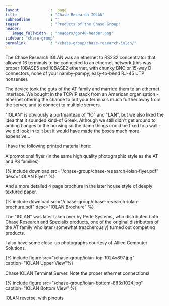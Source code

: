 ```yaml
---
layout              :  page
title               : "Chase Research IOLAN"
subheadline         : ""
teaser              : "Products of the Chase Group"
header:
   image_fullwidth  : "headers/gpr40-header.png"
sidebar: "chase-group"
permalink           : "/chase-group/chase-research-iolan/"
---
```


The Chase Research IOLAN was an ethernet to RS232 concentrator that allowed 16
terminals to be connected to an ethernet network (this was proper 10BASE5 and
10BASE2 ethernet, with chunky BNC or 15-way D connectors, none of your
namby-pampy, easy-to-bend RJ-45 UTP nonsense).

The device took the guts of the AT family and married them to an ethernet
interface. We bought in the TCP/IP stack from an American organisation -
ethernet offering the chance to put your terminals much further away from the
server, and to connect to multiple servers.

"IOLAN" is obviously a portmanteau of "IO" and "LAN", but we also liked the
idea that it sounded kind-of Greek. Although we still didn't get around to
adding flanges to the housing so the damn things could be fixed to a wall - we
did look in to it but it would have made the boxes much more expensive...

I have the following printed material here:

A promotional flyer (in the same high quality photographic style as the AT and
PS families)

{% include download src="/chase-group/chase-research-iolan-flyer.pdf" desc="IOLAN Flyer" %}

And a more detailed 4 page brochure in the later house style of deeply textured
paper.

{% include download src="/chase-group/chase-research-iolan-brochure.pdf" desc="IOLAN Brochure" %}

The "IOLAN" was later taken over by Perle Systems, who distributed both Chase
Research and Specialix products, one of the original distributors of the AT
family who later (somewhat treacherously) turned out competing products.

I also have some close-up photographs courtesy of Allied Computer Solutions.

{% include figure src="/chase-group/iolan-top-1024x897.jpg" caption="IOLAN Upper View"%}

Chase IOLAN Terminal Server. Note the proper ethernet connections!

{% include figure src="/chase-group/iolan-bottom-883x1024.jpg" caption="IOLAN Bottom View" %}

IOLAN reverse, with pinouts
